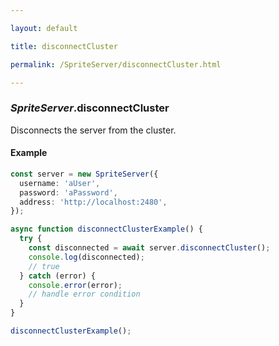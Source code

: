 ```yaml
---

layout: default

title: disconnectCluster

permalink: /SpriteServer/disconnectCluster.html

---
```


### _SpriteServer_.disconnectCluster

Disconnects the server from the cluster.

#### Example

```ts
const server = new SpriteServer({
  username: 'aUser',
  password: 'aPassword',
  address: 'http://localhost:2480',
});

async function disconnectClusterExample() {
  try {
    const disconnected = await server.disconnectCluster();
    console.log(disconnected);
    // true
  } catch (error) {
    console.error(error);
    // handle error condition
  }
}

disconnectClusterExample();
```

